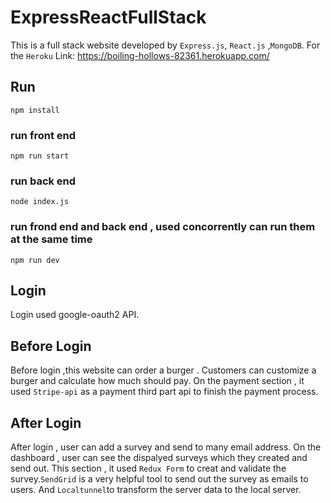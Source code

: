 # ExpressReactFullStack
This is a full stack website developed by `Express.js`, `React.js` ,`MongoDB`.
For the `Heroku` Link: https://boiling-hollows-82361.herokuapp.com/

## Run
`npm install`
### run front end
`npm run start`
### run back end
`node index.js`
### run frond end and back end , used concorrently can run them at the same time
`npm run dev`

## Login
Login used google-oauth2 API.
## Before Login
Before login ,this website can order a burger . Customers can customize a burger and calculate how much should pay.
On the payment section , it used `Stripe-api` as a payment third part api to finish the payment process.
## After Login
After login , user can add a survey and send to many email address. On the dashboard , user can see the dispalyed surveys which 
they created and send out. 
This section , it used `Redux Form` to creat and validate the survey.`SendGrid` is a very helpful tool to send out the survey as emails to users. And `Localtunnel`to transform the server data to the local server.


